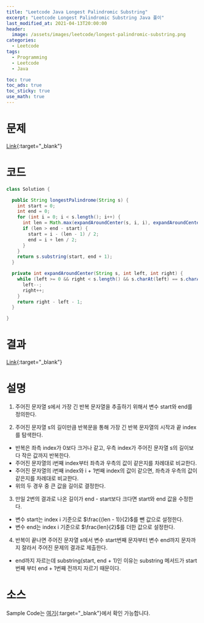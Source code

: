 ```yaml
---
title: "Leetcode Java Longest Palindromic Substring"
excerpt: "Leetcode Longest Palindromic Substring Java 풀이"
last_modified_at: 2021-04-13T20:00:00
header:
  image: /assets/images/leetcode/longest-palindromic-substring.png
categories:
  - Leetcode
tags:
  - Programming
  - Leetcode
  - Java

toc: true
toc_ads: true
toc_sticky: true
use_math: true
---
```

# 문제
[Link](https://leetcode.com/problems/longest-palindromic-substring/){:target="_blank"}

# 코드
```java
class Solution {

  public String longestPalindrome(String s) {
    int start = 0;
    int end = 0;
    for (int i = 0; i < s.length(); i++) {
      int len = Math.max(expandAroundCenter(s, i, i), expandAroundCenter(s, i, i + 1));
      if (len > end - start) {
        start = i - (len - 1) / 2;
        end = i + len / 2;
      }
    }
    return s.substring(start, end + 1);
  }

  private int expandAroundCenter(String s, int left, int right) {
    while (left >= 0 && right < s.length() && s.charAt(left) == s.charAt(right)) {
      left--;
      right++;
    }
    return right - left - 1;
  }

}
```

# 결과
[Link](https://leetcode.com/submissions/detail/480056605/){:target="_blank"}

# 설명
1. 주어진 문자열 s에서 가장 긴 반복 문자열을 추출하기 위해서 변수 start와 end를 정의한다.

2. 주어진 문자열 s의 길이만큼 반복문을 통해 가장 긴 반복 문자열의 시작과 끝 index를 탐색한다.
- 반복은 좌측 index가 0보다 크거나 같고, 우측 index가 주어진 문자열 s의 길이보다 작은 값까지 반복한다.
- 주어진 문자열의 i번째 index부터 좌측과 우측의 값이 같은지를 차례대로 비교한다.
- 주어진 문자열의 i번째 index와 i + 1번째 index의 값이 같으면, 좌측과 우측의 값이 같은지를 차례대로 비교한다.
- 위의 두 경우 중 큰 값을 길이로 결정한다.

3. 만일 2번의 결과로 나온 길이가 end - start보다 크다면 start와 end 값을 수정한다.
- 변수 start는 index i 기준으로 $\frac{(len - 1)}{2}$를 뺀 값으로 설정한다.
- 변수 end는 index i 기준으로 $\frac{len}{2}$를 더한 값으로 설정한다.

4. 반복이 끝나면 주어진 문자열 s에서 변수 start번째 문자부터 변수 end까지 문자까지 잘라서 주어진 문제의 결과로 제출한다.
- end까지 자르는데 substring(start, end + 1)인 이유는 substring 메서드가 start번째 부터 end + 1번째 전까지 자르기 때문이다.

# 소스
Sample Code는 [여기](https://github.com/GracefulSoul/leetcode/blob/master/src/main/java/gracefulsoul/problems/LongestPalindromicSubstring.java){:target="_blank"}에서 확인 가능합니다.